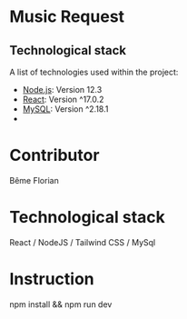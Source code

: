 # Music Request

## Technological stack
A list of technologies used within the project:
* [Node.js](https://nodejs.org/en/): Version 12.3
* [React](https://en.reactjs.org/): Version ^17.0.2
* [MySQL](https://www.mysql.com/): Version ^2.18.1
* 

# Contributor
Bême Florian

# Technological stack
React / NodeJS / Tailwind CSS / MySql

# Instruction

npm install && npm run dev 
